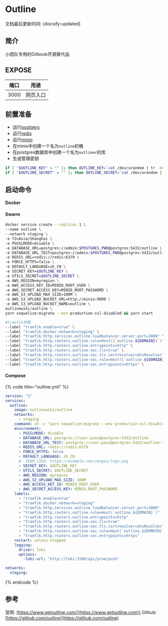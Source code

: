 # Outline

文档最后更新时间: {docsify-updated}

## 简介

小团队专用的Gitbook开源替代品

## EXPOSE

| 端口   | 用途   |
| ---- | ---- |
| 3000 | 网页入口 |



## 前置准备

* 运行[postgers](../images-develop/database/postgres/)
* 运行[redis](../images-develop/cache/redis.md)
* 运行[minio](minio.md)
* 在minio中创建一个名为`outline`的桶
* 在postgres数据库中创建一个名为`outliner`的库&#x20;
* 生成管理密钥

```bash
if [ "$OUTLINE_KEY" = "" ]; then OUTLINE_KEY=`cat /dev/urandom | tr -dc a-f0-9 | head -c 64`; echo "OUTLINE_KEY=$OUTLINE_KEY" >> ~/.bashrc; echo $OUTLINE_KEY; else echo $OUTLINE_KEY; fi
if [ "$OUTLINE_SECRET" = "" ]; then OUTLINE_SECRET=`cat /dev/urandom | tr -dc a-f0-9 | head -c 64`; echo "OUTLINE_SECRET=$OUTLINE_SECRET" >> ~/.bashrc; echo $OUTLINE_SECRET; else echo $OUTLINE_SECRET; fi
```

## 启动命令

<!-- tabs:start -->
#### **Docker**



#### **Swarm**
```bash
docker service create --replicas 1 \
--name outline \
--network staging \
-e TZ=Asia/Shanghai \
-e PGSSLMODE=disable \
-e DATABASE_URL=postgres://admin:$POSTGRES_PWD@postgres:5432/outline \
-e DATABASE_URL_TEST=postgres://admin:$POSTGRES_PWD@postgres:5432/outline-test \
-e REDIS_URL=redis://redis:6379 \
-e FORCE_HTTPS=false \
-e DEFAULT_LANGUAGE=zh_CN \
-e SECRET_KEY=$OUTLINE_KEY \
-e UTILS_SECRET=$OUTLINE_SECRET \
-e AWS_REGION=myregion \
-e AWS_ACCESS_KEY_ID=MINIO_ROOT_USER \
-e AWS_SECRET_ACCESS_KEY=MINIO_ROOT_PASSWORD \
-e AWS_S3_UPLOAD_MAX_SIZE=100M \
-e AWS_S3_UPLOAD_BUCKET_URL=http://minio:9000 \
-e AWS_S3_UPLOAD_BUCKET_NAME=outline \
outlinewiki/outline \
yarn sequelize:migrate --env production-ssl-disabled && yarn start

#traefik参数
--label "traefik.enable=true" \
--label "traefik.docker.network=staging" \
--label "traefik.http.services.outline.loadbalancer.server.port=3000" \
--label "traefik.http.routers.outline.rule=Host(\`outline.${DOMAIN}\`)" \
--label "traefik.http.routers.outline.entrypoints=http" \
--label "traefik.http.routers.outline-sec.tls=true" \
--label "traefik.http.routers.outline-sec.tls.certresolver=dnsResolver" \
--label "traefik.http.routers.outline-sec.rule=Host(\`outline.${DOMAIN}\`)" \
--label "traefik.http.routers.outline-sec.entrypoints=https" \
```


#### **Compose**
{% code title="outline.yml" %}
```yaml
version: "3"
services:
  outline:
    image: outlinewiki/outline
    networks: 
      - staging
    command: sh -c "yarn sequelize:migrate --env production-ssl-disabled && yarn start"
    environment:
      - PGSSLMODE: disable
      - DATABASE_URL: postgres://user:pass@postgres:5432/outline
      - DATABASE_URL_TEST: postgres://user:pass@postgres:5432/outline-test  
      - REDIS_URL: redis://redis:6379
      - FORCE_HTTPS: false      
      - DEFAULT_LANGUAGE: zh_CN
      #- TEAM_LOGO: https://example.com/images/logo.png      
      - SECRET_KEY: $OUTLINE_KEY
      - UTILS_SECRET: $OUTLINE_SECRET
      - AWS_REGION: myregion
      - AWS_S3_UPLOAD_MAX_SIZE: 100M
      - AWS_ACCESS_KEY_ID: MINIO_ROOT_USER
      - AWS_SECRET_ACCESS_KEY: MINIO_ROOT_PASSWORD
    labels: 
      - "traefik.enable=true"
      - "traefik.docker.network=staging"
      - "traefik.http.services.outline.loadbalancer.server.port=3000"
      - "traefik.http.routers.outline.rule=Host(`outline.${DOMAIN}`)"
      - "traefik.http.routers.outline.entrypoints=http"
      - "traefik.http.routers.outline-sec.tls=true"
      - "traefik.http.routers.outline-sec.tls.certresolver=dnsResolver"
      - "traefik.http.routers.outline-sec.rule=Host(`outline.${DOMAIN}`)"
      - "traefik.http.routers.outline-sec.entrypoints=https"
    restart: unless-stopped
    logging: 
      driver: loki
      options: 
        -loki-url: "http://loki:3100/api/prom/push"

networks:
  staging:
```
{% endcode %}

<!-- tabs:end -->



## 参考

官网: [https://www.getoutline.com/](https://www.getoutline.com)\
Github: [https://github.com/outline](https://github.com/outline)
